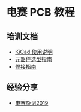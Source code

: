 # 电赛 PCB 教程
## 培训文档
* [KiCad 使用说明](./Layout.md)
* [元器件选型指南](./Component.md)
* [焊接指南](./Soldering.md)

## 经验分享
* [电赛杂记2019](https://blog.radonyl.xyz:2/archives/1)